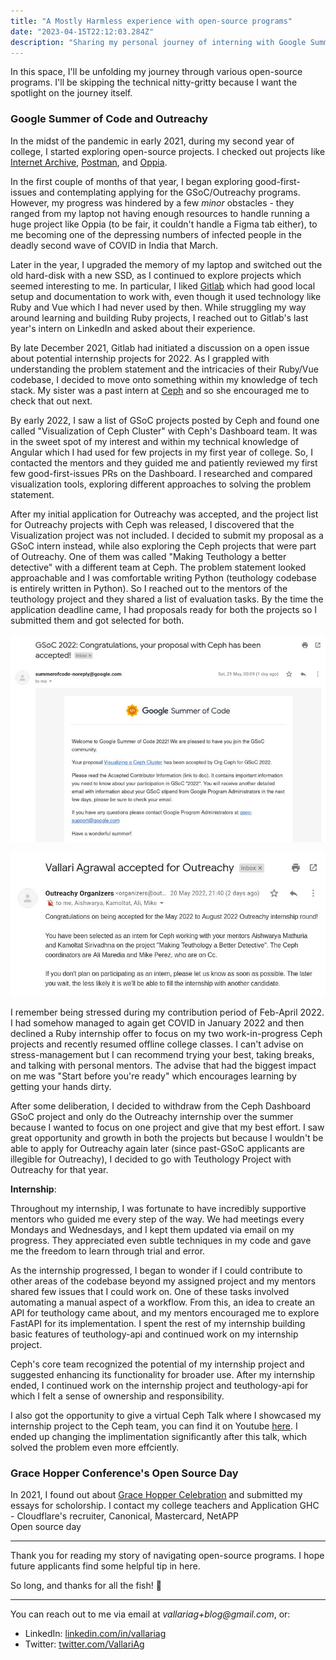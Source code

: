 ```yaml
---
title: "A Mostly Harmless experience with open-source programs"
date: "2023-04-15T22:12:03.284Z"
description: "Sharing my personal journey of interning with Google Summer of Code, Outreachy, and attending Grace Hopper Celebration Open Source Day."
---
```


In this space, I'll be unfolding my journey through various open-source programs. I'll be skipping the technical nitty-gritty because I want the spotlight on the journey itself.

### Google Summer of Code and Outreachy

In the midst of the pandemic in early 2021, during my second year of college, I started exploring open-source projects. I checked out projects like [Internet Archive](https://github.com/internetarchive), [Postman](https://github.com/postmanlabs), and [Oppia](https://github.com/oppia/oppia). 

In the first couple of months of that year, I began exploring good-first-issues and contemplating applying for the GSoC/Outreachy programs. However, my progress was hindered by a few _minor_ obstacles - they ranged from my laptop not having enough resources to handle running a huge project like Oppia (to be fair, it couldn't handle a Figma tab either), to me becoming one of the depressing numbers of infected people in the deadly second wave of COVID in India that March. 

Later in the year, I upgraded the memory of my laptop and switched out the old hard-disk with a new SSD, as I continued to explore projects which seemed interesting to me. In particular, I liked [Gitlab](https://gitlab.com/gitlab-org/gitlab) which had good local setup and documentation to work with, even though it used technology like Ruby and Vue which I had never used by then. While struggling my way around learning and building Ruby projects, I reached out to Gitlab's last year's intern on LinkedIn and asked about their experience. 

By late December 2021, Gitlab had initiated a discussion on a open issue about potential internship projects for 2022. As I grappled with understanding the problem statement and the intricacies of their Ruby/Vue codebase, I decided to move onto something within my knowledge of tech stack. My sister was a past intern at [Ceph](https://github.com/ceph) and so she encouraged me to check that out next. 

By early 2022, I saw a list of GSoC projects posted by Ceph and found one called "Visualization of Ceph Cluster" with Ceph's Dashboard team. It was in the sweet spot of my interest and within my technical knowledge of Angular which I had used for few projects in my first year of college. So, I contacted the mentors and they guided me and patiently reviewed my first few good-first-issues PRs on the Dashboard. I researched and compared visualization tools, exploring different approaches to solving the problem statement. 

After my initial application for Outreachy was accepted, and the project list for Outreachy projects with Ceph was released, I discovered that the Visualization project was not included. I decided to submit my proposal as a GSoC intern instead, while also exploring the Ceph projects that were part of Outreachy. One of them was called "Making Teuthology a better detective" with a different team at Ceph. The problem statement looked approachable and I was comfortable writing Python (teuthology codebase is entirely written in Python). So I reached out to the mentors of the teuthology project and they shared a list of evaluation tasks. By the time the application deadline came, I had proposals ready for both the projects so I submitted them and got selected for both.

![gsoc-email.png](./gsoc-email.png)

![[outreachy-email.png]](./outreachy-email.png)

I remember being stressed during my contribution period of Feb-April 2022. I had somehow managed to again get COVID in January 2022 and then declined a Ruby internship offer to focus on my two work-in-progress Ceph projects and recently resumed offline college classes. I can't advise on stress-management but I can recommend trying your best, taking breaks, and talking with personal mentors. The advise that had the biggest impact on me was "Start before you're ready" which encourages learning by getting your hands dirty.

After some deliberation, I decided to withdraw from the Ceph Dashboard GSoC project and only do the Outreachy internship over the summer because I wanted to focus on one project and give that my best effort. I saw great opportunity and growth in both the projects but because I wouldn't be able to apply for Outreachy again later (since past-GSoC applicants are illegible for Outreachy), I decided to go with Teuthology Project with Outreachy for that year. 

**Internship**:

Throughout my internship, I was fortunate to have incredibly supportive mentors who guided me every step of the way. We had meetings every Mondays and Wednesdays, and I kept them updated via email on my progress. They appreciated even subtle techniques in my code and gave me the freedom to learn through trial and error.

As the internship progressed, I began to wonder if I could contribute to other areas of the codebase beyond my assigned project and my mentors shared few issues that I could work on. One of these tasks involved automating a manual aspect of a workflow. From this, an idea to create an API for teuthology came about, and my mentors encouraged me to explore FastAPI for its implementation. I spent the rest of my internship building basic features of teuthology-api and continued work on my internship project. 

Ceph's core team recognized the potential of my internship project and suggested enhancing its functionality for broader use. After my internship ended, I continued work on the internship project and teuthology-api for which I felt a sense of ownership and responsibility. 

I also got the opportunity to give a virtual Ceph Talk where I showcased my internship project to the Ceph team, you can find it on Youtube [here](https://www.youtube.com/watch?v=hPt0WbYtDxA). I ended up changing the implimentation significantly after this talk, which solved the problem even more effciently.

### Grace Hopper Conference's Open Source Day

In 2021, I found out about [Grace Hopper Celebration](https://ghc.anitab.org/) and submitted my essays for scholorship. I contact my college teachers and 
Application
GHC - Cloudflare's recruiter, Canonical, Mastercard, NetAPP  
Open source day


---

Thank you for reading my story of navigating open-source programs. I hope future applicants find some helpful tip in here.

So long, and thanks for all the fish! 🐬

---

You can reach out to me via email at _vallariag+blog@gmail.com_, or:
- LinkedIn: [linkedin.com/in/vallariag](www.linkedin.com/in/vallariag)
- Twitter: [twitter.com/VallariAg](https://twitter.com/VallariAg)


